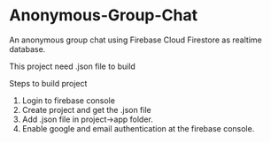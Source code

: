 # Anonymous-Group-Chat
An anonymous group chat using Firebase Cloud Firestore as realtime database.

This project need .json file to build

Steps to build project
1. Login to firebase console
2. Create project and get the .json file
3. Add .json file in project->app folder.
4. Enable google and email authentication at the firebase console.
